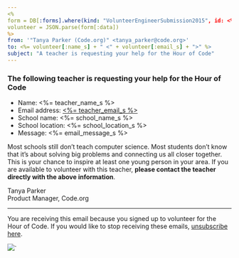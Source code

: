 ```yaml
---
<%
form = DB[:forms].where(kind: "VolunteerEngineerSubmission2015", id: <%= volunteer_id_i %>).first
volunteer = JSON.parse(form[:data])
%>
from: '"Tanya Parker (Code.org)" <tanya_parker@code.org>'
to: <%= volunteer[:name_s] + " <" + volunteer[:email_s] + ">" %>
subject: "A teacher is requesting your help for the Hour of Code"
---
```


### The following teacher is requesting your help for the Hour of Code

- Name: <%= teacher_name_s %>
- Email address: [<%= teacher_email_s %>](<%= teacher_email_s %>)
- School name: <%= school_name_s %>
- School location: <%= school_location_s %>
- Message: <%= email_message_s %>

Most schools still don’t teach computer science. Most students don’t know that it’s about solving big problems and connecting us all closer together. This is your chance to inspire at least one young person in your area. If you are available to volunteer with this teacher, **please contact the teacher directly with the above information**.

Tanya Parker<br>
Product Manager, Code.org

<hr/>

You are receiving this email because you signed up to volunteer for the Hour of Code. If you would like to stop receiving these emails, [unsubscribe here](<%= unsubscribe_link %>).

![](<%= tracking_pixel %>)`
